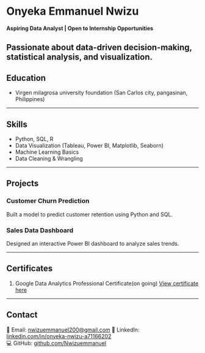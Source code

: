 # Onyeka Emmanuel Nwizu

**Aspiring Data Analyst | Open to Internship Opportunities**

Passionate about data-driven decision-making, statistical analysis, and visualization.
---
## Education
- Virgen milagrosa university foundation (San Carlos city, pangasinan, Philippines)
---

## Skills
- Python, SQL, R  
- Data Visualization (Tableau, Power BI, Matplotlib, Seaborn)  
- Machine Learning Basics  
- Data Cleaning & Wrangling  

---

## Projects

### Customer Churn Prediction
Built a model to predict customer retention using Python and SQL.

### Sales Data Dashboard
Designed an interactive Power BI dashboard to analyze sales trends.

---
## Certificates
1. Google Data Analytics Professional Certificate(on going) [View certificate here]()
---

## Contact

📧 Email: nwizuemmanuel200@gmail.com 
🔗 LinkedIn: [linkedin.com/in/onyeka-nwizu-a71166202](https://www.linkedin.com/in/onyeka-nwizu-a71166202)  
💻 GitHub: [github.com/Nwizuemmanuel](https://github.com/NwizuEmmanuel)  
